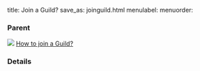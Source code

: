 title: Join a Guild?
save_as: joinguild.html
menulabel:
menuorder:

### Parent
![]({static}/images/ibis/issue_sm.png) [How to join a Guild?](howjoinguild.html)

### Details